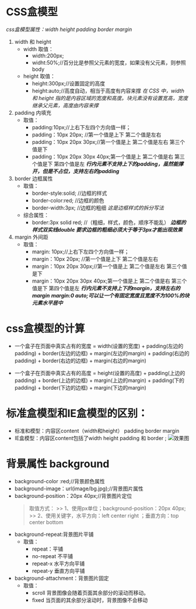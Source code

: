 # CSS盒模型

*css盒模型属性：width height padding border margin*
1. width 和 height
    - width 取值：
        * width:200px;
        * widht:50%;//百分比是参照父元素的宽度，如果没有父元素，则参照body
    - height 取值：
        * height:300px;//设置固定的高度
        * height:auto;//高度自动，相当于高度有内容来撑
*在 CSS 中，width 和 height 指的是内容区域的宽度和高度。块元素没有设置宽高，宽度继承父元素，高度由内容来撑*
2. padding 内填充 
    - 取值： 
        * padding:10px;//上右下左四个方向值一样；
        * padding：10px 20px; //第一个值是上下   第二个值是左右
        * padding：10px 20px 30px;//第一个值是上  第二个值是左右  第三个值是下
        * padding：10px 20px 30px 40px;第一个值是上  第二个值是右  第三个值是下 第四个值是左
    ***行内元素不支持上下的padding，虽然能撑开，但是不占位，支持左右的padding***
3. border 边框属性
    - 取值：
        * border-style:solid; //边框的样式
        * border-color:red; //边框的颜色
        * border-width:3px; //边框的粗细
        *这是边框样式的拆分写法*
    - 综合属性：
        * border:3px solid red; //（粗细，样式，颜色，顺序不能乱）
***边框的样式双实线double 要求边框的粗细必须大于等于3px才能出现效果***
4. margin 外间距
    - 取值：
        * margin: 10px;//上右下左四个方向值一样；
        * margin：10px 20px; //第一个值是上下   第二个值是左右
        * margin：10px 20px 30px;//第一个值是上  第二个值是左右  第三个值是下
        * margin：10px 20px 30px 40px;第一个值是上  第二个值是右  第三个值是下 第四个值是左
    ***行内元素不支持上下的margin，支持左右的margin***
    ***margin:0 auto;可以让一个有固定宽度且宽度不为100%的块元素水平居中***
# css盒模型的计算
* 一个盒子在页面中真实占有的宽度 = width(设置的宽度) + padding(左边的padding) + border(左边的边框) + margin(左边的margin) + padding(右边的padding)  + border(右边的边框) + margin(右边的margin)

* 一个盒子在页面中真实占有的高度 = height(设置的高度) + padding(上边的padding) + border(上边的边框) + margin(上边的margin) + padding(下的padding)  + border(下边的边框) + margin(下边的margin)



# 标准盒模型和IE盒模型的区别：
* 标准和模型：内容区content（width和height）  padding  border  margin
* IE盒模型：内容区content包括了width height padding 和 border ;
![效果图](image/hmx1.gif)

# 背景属性 background
* background-color :red;//背景颜色属性
* background-image：url(image/bg.jpg);//背景图片属性
* background-position：20px 40px;//背景图片定位
    > 取值方式：
        >> 1、使用px单位；background-position：20px 40px;  
        >> 2、使用关键字，水平方向：left center right ；垂直方向：top center bottom
* background-repeat:背景图片平铺
    - 取值：
       * repeat：平铺
       * no-repeat 不平铺
       * repeat-x 水平方向平铺
       * repeat-y 垂直方向平铺
* background-attachment：背景图片固定
    * 取值：
        - scroll 背景图像会随着页面其余部分的滚动而移动。
        - fixed 当页面的其余部分滚动时，背景图像不会移动




